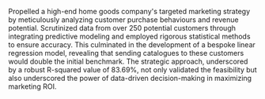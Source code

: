 Propelled a high-end home goods company's targeted marketing strategy by meticulously analyzing customer purchase behaviours and revenue potential. Scrutinized data from over 250 potential customers through integrating predictive modeling and employed rigorous statistical methods to ensure accuracy. This culminated in the development of a bespoke linear regression model, revealing that sending catalogues to these customers would double the initial benchmark. The strategic approach, underscored by a robust R-squared value of 83.69%, not only validated the feasibility but also underscored the power of data-driven decision-making in maximizing marketing ROI.
